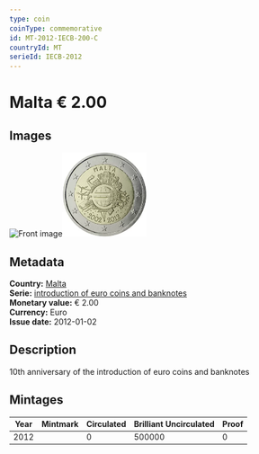 ```yaml
---
type: coin
coinType: commemorative
id: MT-2012-IECB-200-C
countryId: MT
serieId: IECB-2012
---
```


# Malta € 2.00

## Images

<img src="../../Images/common-2007-200.webp" height="150" alt="Front image"><img src="Images/MT-2012-200.webp" height="150" alt="Back image">

## Metadata

**Country:** [Malta](../../Countries/Malta/index.md)\
**Serie:** [introduction of euro coins and banknotes](index.md)\
**Monetary value:** € 2.00\
**Currency:** Euro\
**Issue date:** 2012-01-02

## Description

10th anniversary of the introduction of euro coins and banknotes

## Mintages

| Year | Mintmark | Circulated | Brilliant Uncirculated | Proof |
| ---- | -------- | ---------- | ---------------------- | ----- |
| 2012 |          | 0          | 500000                 | 0     |
